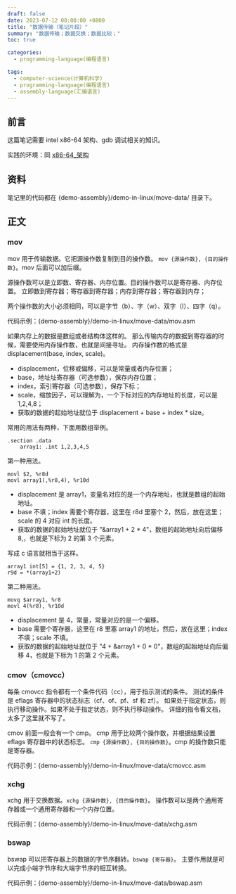 ```yaml
---
draft: false
date: 2023-07-12 08:00:00 +0800
title: "数据传输（笔记片段）"
summary: "数据传输；数据交换；数据比较；"
toc: true

categories:
  - programming-language(编程语言)

tags:
  - computer-science(计算机科学)
  - programming-language(编程语言)
  - assembly-language(汇编语言)
---
```


## 前言

这篇笔记需要 intel x86-64 架构、gdb 调试相关的知识。

实践的环境：同 [x86-64_架构]()

## 资料

笔记里的代码都在 {demo-assembly}/demo-in-linux/move-data/ 目录下。

## 正文

### mov

mov 用于传输数据。它把源操作数复制到目的操作数。
`mov {源操作数}, {目的操作数}`。mov 后面可以加后缀。

源操作数可以是立即数、寄存器、内存位置。目的操作数可以是寄存器、内存位置。
立即数到寄存器；寄存器到寄存器；内存到寄存器；寄存器到内存；

两个操作数的大小必须相同，可以是字节（b）、字（w）、双字（l）、四字（q）。

代码示例：{demo-assembly}/demo-in-linux/move-data/mov.asm

如果内存上的数据是数组或者结构体这样的。
那么传输内存的数据到寄存器的时候，需要使用内存操作数，也就是间接寻址。
内存操作数的格式是 displacement(base, index, scale)。

- displacement，位移或偏移，可以是常量或者内存位置；
- base，地址址寄存器（可选参数），保存内存位置；
- index，索引寄存器（可选参数），保存下标；
- scale，缩放因子，可以理解为，一个下标对应的内存地址的长度，可以是 1,2,4,8；
- 获取的数据的起始地址就位于 displacement + base + index * size。

常用的用法有两种，下面用数组举例。

```
.section .data
    array1: .int 1,2,3,4,5
```

第一种用法。

```
movl $2, %r8d
movl array1(,%r8,4), %r10d
```

- displacement 是 array1，变量名对应的是一个内存地址，也就是数组的起始地址。
- base 不填；index 需要个寄存器，这里在 r8d 里塞个 2，然后，放在这里；scale 的 4 对应 int 的长度。
- 获取的数据的起始地址就位于 "&array1 + 2 * 4"，数组的起始地址向后偏移 8,，也就是下标为 2 的第 3 个元素。 

写成 c 语言就相当于这样。

```
array1 int[5] = {1, 2, 3, 4, 5}
r9d = *(array1+2)
```

第二种用法。

```
movq $array1, %r8
movl 4(%r8), %r10d
```

- displacement 是 4，常量，常量对应的是一个偏移。
- base 需要个寄存器，这里在 r8 里塞 array1 的地址，然后，放在这里；index 不填；scale 不填。
- 获取的数据的起始地址就位于 "4 + &array1 + 0 * 0"，数组的起始地址向后偏移 4，也就是下标为 1 的第 2 个元素。

### cmov（cmovcc）

每条 cmovcc 指令都有一个条件代码（cc），用于指示测试的条件。
测试的条件是 eflags 寄存器中的状态标志（cf、of、pf、sf 和 zf）。
如果处于指定状态，则执行移动操作。如果不处于指定状态，则不执行移动操作。
详细的指令看文档，太多了这里就不写了。

cmov 前面一般会有一个 cmp。
cmp 用于比较两个操作数，并根据结果设置 eflags 寄存器中的状态标志。
`cmp {源操作数}, {目的操作数}`。cmp 的操作数只能是寄存器。

代码示例：{demo-assembly}/demo-in-linux/move-data/cmovcc.asm

### xchg

xchg 用于交换数据。`xchg {源操作数}, {目的操作数}`。
操作数可以是两个通用寄存器或一个通用寄存器和一个内存位置。

代码示例：{demo-assembly}/demo-in-linux/move-data/xchg.asm

### bswap

bswap 可以把寄存器上的数据的字节序翻转。`bswap {寄存器}`。
主要作用就是可以完成小端字节序和大端字节序的相互转换。

代码示例：{demo-assembly}/demo-in-linux/move-data/bswap.asm
